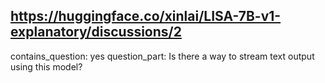 ## https://huggingface.co/xinlai/LISA-7B-v1-explanatory/discussions/2

contains_question: yes
question_part: Is there a way to stream text output using this model?